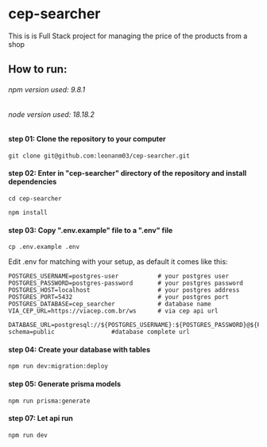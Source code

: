 # cep-searcher
This is is Full Stack project for managing the price of the products from a shop

## How to run:
###### npm version used: 9.8.1
###### node version used: 18.18.2

#### step 01: Clone the repository to your computer
```
git clone git@github.com:leonanm03/cep-searcher.git
 ```
#### step 02: Enter in "cep-searcher" directory of the repository and install dependencies
```
cd cep-searcher
 ```
```
npm install
 ```
#### step 03: Copy ".env.example" file to a ".env" file
```
cp .env.example .env
 ```
Edit .env for matching with your setup, as default it comes like this:
```
POSTGRES_USERNAME=postgres-user           # your postgres user
POSTGRES_PASSWORD=postgres-password       # your postgres password
POSTGRES_HOST=localhost                   # your postgres address
POSTGRES_PORT=5432                        # your postgres port
POSTGRES_DATABASE=cep_searcher            # database name
VIA_CEP_URL=https://viacep.com.br/ws      # via cep api url

DATABASE_URL=postgresql://${POSTGRES_USERNAME}:${POSTGRES_PASSWORD}@${POSTGRES_HOST}:${POSTGRES_PORT}/${POSTGRES_DATABASE}?schema=public                #database complete url
```
#### step 04: Create your database with tables
```
npm run dev:migration:deploy
 ```
#### step 05: Generate prisma models
```
npm run prisma:generate
 ```

#### step 07: Let api run
```
npm run dev
 ```
